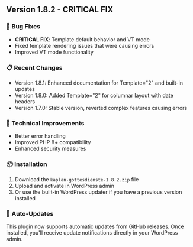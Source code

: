 ## Version 1.8.2 - CRITICAL FIX

### 🐛 Bug Fixes
- **CRITICAL FIX**: Template default behavior and VT mode
- Fixed template rendering issues that were causing errors
- Improved VT mode functionality

### 📋 Recent Changes
- Version 1.8.1: Enhanced documentation for Template="2" and built-in updates
- Version 1.8.0: Added Template="2" for columnar layout with date headers
- Version 1.7.0: Stable version, reverted complex features causing errors

### 🔧 Technical Improvements
- Better error handling
- Improved PHP 8+ compatibility
- Enhanced security measures

### 📦 Installation
1. Download the `kaplan-gottesdienste-1.8.2.zip` file
2. Upload and activate in WordPress admin
3. Or use the built-in WordPress updater if you have a previous version installed

### 🔄 Auto-Updates
This plugin now supports automatic updates from GitHub releases. Once installed, you'll receive update notifications directly in your WordPress admin.
